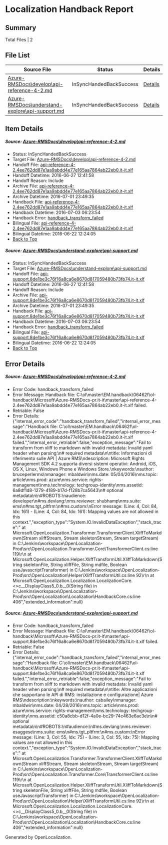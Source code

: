 # <a name='report-top'></a> Localization Handback Report

## Summary
 Total Files | 2

## File List
 Source File | Status | Details 
 ----------- | ------ | ------- 
 [Azure-RMSDocs\develop\api-reference-4-2.md](https://github.com/Microsoft/Azure-RMSDocs-pr/blob/6bfe923868b9ad648386c5ce2786b3beb1e9fc0c/Azure-RMSDocs/develop/api-reference-4-2.md) | InSyncHandedBackSuccess | [Details](#25894ed446911a55481d0f2ac628db2f46e477f649)
 [Azure-RMSDocs\understand-explore\api-support.md](https://github.com/Microsoft/Azure-RMSDocs-pr/blob/0f355da35dff62ecee111737eb1793ae286dc93e/Azure-RMSDocs/understand-explore/api-support.md) | InSyncHandedBackSuccess | [Details](#bb69cda94bf611712eb5b4a74d9ec25d1749da3a373)

## Item Details
##### <a name='25894ed446911a55481d0f2ac628db2f46e477f649'></a> Source: [Azure-RMSDocs\develop\api-reference-4-2.md](https://github.com/Microsoft/Azure-RMSDocs-pr/blob/6bfe923868b9ad648386c5ce2786b3beb1e9fc0c/Azure-RMSDocs/develop/api-reference-4-2.md)
* Status: InSyncHandedBackSuccess
* Target File: [Azure-RMSDocs\develop\api-reference-4-2.md](https://github.com/Microsoft/Azure-RMSDocs-pr.it-it/blob/e59dd4e6651d3526d2437dc1dbd12fd5b3e945ae/Azure-RMSDocs/develop/api-reference-4-2.md)
* Handoff File: [api-reference-4-2.4ee762dd87e1aa9abdd4e77e165aa7864ab22eb0.it-it.xlf](https://github.com/Microsoft/EM.handoff/blob/9f166b5c5d0846ee54c8e62b67af1ae8a4b0c1d8/ol-handoff/Microsoft/Azure-RMSDocs-pr.it-it/master/api-reference-4-2.4ee762dd87e1aa9abdd4e77e165aa7864ab22eb0.it-it.xlf)
* Handoff Datetime: 2016-06-27 12:41:58
* Handoff Reason: Include
* Archive File: [api-reference-4-2.4ee762dd87e1aa9abdd4e77e165aa7864ab22eb0.it-it.xlf](https://github.com/Microsoft/EM.handoff/blob/c3064287793f61647a2e8a2bb7c83bd6185702ad/ol-handoff/Microsoft/Azure-RMSDocs-pr.it-it/master/archive/api-reference-4-2.4ee762dd87e1aa9abdd4e77e165aa7864ab22eb0.it-it.xlf)
* Archive Datetime: 2016-07-01 23:49:35
* Handback File: [api-reference-4-2.4ee762dd87e1aa9abdd4e77e165aa7864ab22eb0.it-it.xlf](https://github.com/Microsoft/EM.handback/blob/edd14915d953f6e7730ed78cc4a919ad0df25729/ol-handback/Microsoft/Azure-RMSDocs-pr.it-it/master/api-reference-4-2.4ee762dd87e1aa9abdd4e77e165aa7864ab22eb0.it-it.xlf)
* Handback Datetime: 2016-07-03 06:23:54
* Handback Error: [handback_transform_failed](#25894ed446911a55481d0f2ac628db2f46e477f649handback_transform_failed)
* Bilingual File: [api-reference-4-2.4ee762dd87e1aa9abdd4e77e165aa7864ab22eb0.it-it.xlf](https://github.com/Microsoft/EM.handback/blob/edd14915d953f6e7730ed78cc4a919ad0df25729/ol-handback/Microsoft/Azure-RMSDocs-pr.it-it/master/api-reference-4-2.4ee762dd87e1aa9abdd4e77e165aa7864ab22eb0.it-it.xlf)
* Bilingual Datetime: 2016-06-22 12:24:05
* [Back to Top](#report-top)

##### <a name='bb69cda94bf611712eb5b4a74d9ec25d1749da3a373'></a> Source: [Azure-RMSDocs\understand-explore\api-support.md](https://github.com/Microsoft/Azure-RMSDocs-pr/blob/0f355da35dff62ecee111737eb1793ae286dc93e/Azure-RMSDocs/understand-explore/api-support.md)
* Status: InSyncHandedBackSuccess
* Target File: [Azure-RMSDocs\understand-explore\api-support.md](https://github.com/Microsoft/Azure-RMSDocs-pr.it-it/blob/e59dd4e6651d3526d2437dc1dbd12fd5b3e945ae/Azure-RMSDocs/understand-explore/api-support.md)
* Handoff File: [api-support.8de1be3c76f16a8ca6e8670d817059480b73fb74.it-it.xlf](https://github.com/Microsoft/EM.handoff/blob/9f166b5c5d0846ee54c8e62b67af1ae8a4b0c1d8/ol-handoff/Microsoft/Azure-RMSDocs-pr.it-it/master/api-support.8de1be3c76f16a8ca6e8670d817059480b73fb74.it-it.xlf)
* Handoff Datetime: 2016-06-27 12:41:58
* Handoff Reason: Include
* Archive File: [api-support.8de1be3c76f16a8ca6e8670d817059480b73fb74.it-it.xlf](https://github.com/Microsoft/EM.handoff/blob/c3064287793f61647a2e8a2bb7c83bd6185702ad/ol-handoff/Microsoft/Azure-RMSDocs-pr.it-it/master/archive/api-support.8de1be3c76f16a8ca6e8670d817059480b73fb74.it-it.xlf)
* Archive Datetime: 2016-07-01 23:49:35
* Handback File: [api-support.8de1be3c76f16a8ca6e8670d817059480b73fb74.it-it.xlf](https://github.com/Microsoft/EM.handback/blob/edd14915d953f6e7730ed78cc4a919ad0df25729/ol-handback/Microsoft/Azure-RMSDocs-pr.it-it/master/api-support.8de1be3c76f16a8ca6e8670d817059480b73fb74.it-it.xlf)
* Handback Datetime: 2016-07-03 06:23:54
* Handback Error: [handback_transform_failed](#bb69cda94bf611712eb5b4a74d9ec25d1749da3a373handback_transform_failed)
* Bilingual File: [api-support.8de1be3c76f16a8ca6e8670d817059480b73fb74.it-it.xlf](https://github.com/Microsoft/EM.handback/blob/edd14915d953f6e7730ed78cc4a919ad0df25729/ol-handback/Microsoft/Azure-RMSDocs-pr.it-it/master/api-support.8de1be3c76f16a8ca6e8670d817059480b73fb74.it-it.xlf)
* Bilingual Datetime: 2016-06-22 12:24:05
* [Back to Top](#report-top)


## Error Details
##### <a name='25894ed446911a55481d0f2ac628db2f46e477f649handback_transform_failed'></a> Source: [Azure-RMSDocs\develop\api-reference-4-2.md](#25894ed446911a55481d0f2ac628db2f46e477f649)
* Error Code: handback_transform_failed
* Error Message: Handback file: C:\ol\master\EM.handback\06462f\ol-handback\Microsoft\Azure-RMSDocs-pr.it-it\master\api-reference-4-2.4ee762dd87e1aa9abdd4e77e165aa7864ab22eb0.it-it.xlf failed.
* Retriable: False
* Error Details: {"internal_error_code":"handback_transform_failed","internal_error_message":"Handback file: C:\\ol\\master\\EM.handback\\06462f\\ol-handback\\Microsoft\\Azure-RMSDocs-pr.it-it\\master\\api-reference-4-2.4ee762dd87e1aa9abdd4e77e165aa7864ab22eb0.it-it.xlf failed.","internal_error_retriable":false,"exception_message":"Fail to transform from xliff to markdown with invalid metadata: Invalid yaml header when parsing:\n# required metadata\n\ntitle: Informazioni di riferimento sulle API | Azure RMS\ndescription: Microsoft Rights Management SDK 4.2 supporta diversi sistemi operativi: Android, iOS, OS X, Linux, Windows Phone e Windows Store.\nkeywords:\nauthor: bruceperlerms\nmanager: mbaldwin\nms.date: 05/04/2016\nms.topic: article\nms.prod: azure\nms.service: rights-management\nms.technology: techgroup-identity\nms.assetid: 6a8df1d8-1279-4189-b17d-f128b7ca5643\n# optional metadata\n\n#ROBOTS:\naudience: developer\n#ms.devlang:\nms.reviewer: shubhamp\nms.suite: ems\n#ms.tgt_pltfrm:\n#ms.custom:\nError message: (Line: 4, Col: 84, Idx: 161) - (Line: 4, Col: 84, Idx: 161): Mapping values are not allowed in this context.","exception_type":"System.IO.InvalidDataException","stack_trace":"   at Microsoft.OpenLocalization.Transformer.TransformerClient.XliffToMarkdown(Stream xliffStream, Stream skeletonStream, Stream targetStream) in C:\\Jenkins\\workspace\\OpenLocalization-Prod\\src\\OpenLocalization.Transformer.Core\\TransformerClient.cs:line 119\r\n   at Microsoft.OpenLocalization.Helper.XliffTransformUtil.XliffToMarkdown(String skeletonFile, String xliffFile, String mdfile, Boolean useJavascriptTransformer) in C:\\Jenkins\\workspace\\OpenLocalization-Prod\\src\\OpenLocalization\\Helper\\XliffTransformUtil.cs:line 92\r\n   at Microsoft.OpenLocalization.Localization.LocalizationCore.<>c__DisplayClass5_0.<GetHandbackFiles>b__0(String file) in C:\\Jenkins\\workspace\\OpenLocalization-Prod\\src\\OpenLocalization\\Localization\\HandbackCore.cs:line 406","extended_information":null}

##### <a name='bb69cda94bf611712eb5b4a74d9ec25d1749da3a373handback_transform_failed'></a> Source: [Azure-RMSDocs\understand-explore\api-support.md](#bb69cda94bf611712eb5b4a74d9ec25d1749da3a373)
* Error Code: handback_transform_failed
* Error Message: Handback file: C:\ol\master\EM.handback\06462f\ol-handback\Microsoft\Azure-RMSDocs-pr.it-it\master\api-support.8de1be3c76f16a8ca6e8670d817059480b73fb74.it-it.xlf failed.
* Retriable: False
* Error Details: {"internal_error_code":"handback_transform_failed","internal_error_message":"Handback file: C:\\ol\\master\\EM.handback\\06462f\\ol-handback\\Microsoft\\Azure-RMSDocs-pr.it-it\\master\\api-support.8de1be3c76f16a8ca6e8670d817059480b73fb74.it-it.xlf failed.","internal_error_retriable":false,"exception_message":"Fail to transform from xliff to markdown with invalid metadata: Invalid yaml header when parsing:\n# required metadata\n\ntitle: Altre applicazioni che supportano le API di RMS: installazione e configurazione| Azure RMS\ndescription:\nkeywords:\nauthor: cabailey\nmanager: mbaldwin\nms.date: 04/28/2016\nms.topic: article\nms.prod: azure\nms.service: rights-management\nms.technology: techgroup-identity\nms.assetid: c50a8cbb-d12f-4a0e-bc29-74c463e6ac3e\n\n# optional metadata\n\n#ROBOTS:\n#audience:\n#ms.devlang:\nms.reviewer: esaggese\nms.suite: ems\n#ms.tgt_pltfrm:\n#ms.custom:\nError message: (Line: 3, Col: 55, Idx: 75) - (Line: 3, Col: 55, Idx: 75): Mapping values are not allowed in this context.","exception_type":"System.IO.InvalidDataException","stack_trace":"   at Microsoft.OpenLocalization.Transformer.TransformerClient.XliffToMarkdown(Stream xliffStream, Stream skeletonStream, Stream targetStream) in C:\\Jenkins\\workspace\\OpenLocalization-Prod\\src\\OpenLocalization.Transformer.Core\\TransformerClient.cs:line 119\r\n   at Microsoft.OpenLocalization.Helper.XliffTransformUtil.XliffToMarkdown(String skeletonFile, String xliffFile, String mdfile, Boolean useJavascriptTransformer) in C:\\Jenkins\\workspace\\OpenLocalization-Prod\\src\\OpenLocalization\\Helper\\XliffTransformUtil.cs:line 92\r\n   at Microsoft.OpenLocalization.Localization.LocalizationCore.<>c__DisplayClass5_0.<GetHandbackFiles>b__0(String file) in C:\\Jenkins\\workspace\\OpenLocalization-Prod\\src\\OpenLocalization\\Localization\\HandbackCore.cs:line 406","extended_information":null}


Generated by OpenLocalization.
